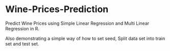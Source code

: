 # Wine-Prices-Prediction
Predict Wine Prices using Simple Linear Regression and Multi Linear Regression in R.

Also demonstrating a simple way of how to set seed, Split data set into train set and test set.
